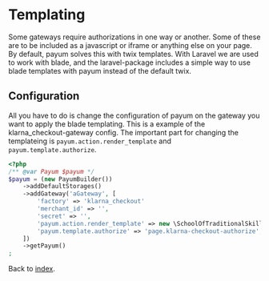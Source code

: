 # Templating

Some gateways require authorizations in one way or another. Some of these are to be included as a javascript
or iframe or anything else on your page. By default, payum solves this with twix templates. With Laravel
we are used to work with blade, and the laravel-package includes a simple way to use blade templates
with payum instead of the default twix.

## Configuration

All you have to do is change the configuration of payum on the gateway you want to apply the blade templating.
This is a example of the klarna_checkout-gateway config. The important part for changing the templateing is
`payum.action.render_template` and `payum.template.authorize`.

```php
<?php
/** @var Payum $payum */
$payum = (new PayumBuilder())
    ->addDefaultStorages()
    ->addGateway('aGateway', [
        'factory' => 'klarna_checkout'
        'merchant_id' => '',
        'secret' => '',
        'payum.action.render_template' => new \SchoolOfTraditionalSkills\PayumLaravelPackage\Action\RenderTemplateAction(), // Activates blade templating
        'payum.template.authorize' => 'page.klarna-checkout-authorize', // Your custom blade-template
    ])
    ->getPayum()
;
```

Back to [index](index.md).
